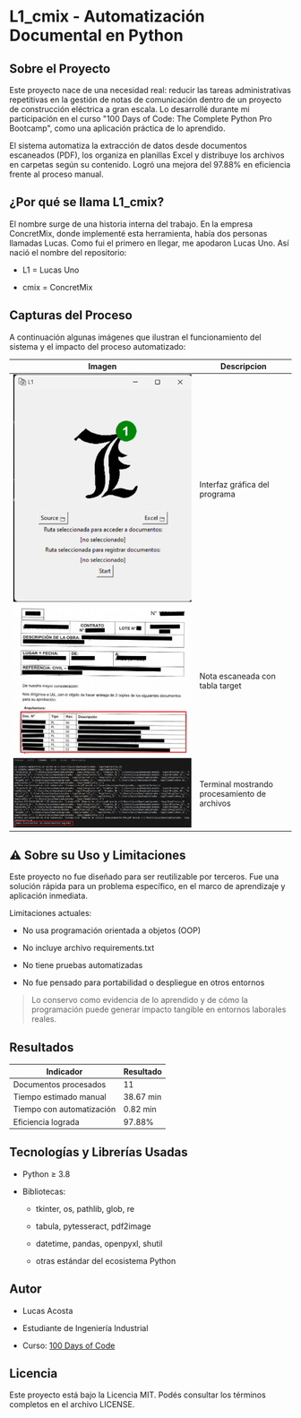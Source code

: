 # L1_cmix - Automatización Documental en Python
## Sobre el Proyecto
Este proyecto nace de una necesidad real: reducir las tareas administrativas repetitivas en la gestión de notas de comunicación dentro de un proyecto de construcción eléctrica a gran escala.
Lo desarrollé durante mi participación en el curso "100 Days of Code: The Complete Python Pro Bootcamp", como una aplicación práctica de lo aprendido.

El sistema automatiza la extracción de datos desde documentos escaneados (PDF), los organiza en planillas Excel y distribuye los archivos en carpetas según su contenido.
Logró una mejora del 97.88% en eficiencia frente al proceso manual.

## ¿Por qué se llama L1_cmix?
El nombre surge de una historia interna del trabajo. En la empresa ConcretMix, donde implementé esta herramienta, había dos personas llamadas Lucas. Como fui el primero en llegar, me apodaron Lucas Uno.
Así nació el nombre del repositorio:

- L1 = Lucas Uno

- cmix = ConcretMix

## Capturas del Proceso

A continuación algunas imágenes que ilustran el funcionamiento del sistema y el impacto del proceso automatizado:

| Imagen | Descripcion |
|-------|-------------|
| ![Interfaz del programa](f5.png)| Interfaz gráfica del programa |
| ![tabla target](f6_target.png) | Nota escaneada con tabla target |
| ![terminal con resultados](f7.png) | Terminal mostrando procesamiento de archivos |

## ⚠️ Sobre su Uso y Limitaciones
Este proyecto no fue diseñado para ser reutilizable por terceros. Fue una solución rápida para un problema específico, en el marco de aprendizaje y aplicación inmediata.

Limitaciones actuales:

- No usa programación orientada a objetos (OOP)

- No incluye archivo requirements.txt

- No tiene pruebas automatizadas

- No fue pensado para portabilidad o despliegue en otros entornos

> Lo conservo como evidencia de lo aprendido y de cómo la programación puede generar impacto tangible en entornos laborales reales.

## Resultados

| Indicador                 | Resultado |
| ------------------------- | --------- |
| Documentos procesados     | 11        |
| Tiempo estimado manual    | 38.67 min |
| Tiempo con automatización | 0.82 min  |
| Eficiencia lograda        | 97.88%    |

## Tecnologías y Librerías Usadas
- Python ≥ 3.8

- Bibliotecas:
 
  - tkinter, os, pathlib, glob, re

  - tabula, pytesseract, pdf2image

  - datetime, pandas, openpyxl, shutil

  - otras estándar del ecosistema Python

## Autor
- Lucas Acosta

- Estudiante de Ingeniería Industrial

- Curso: [100 Days of Code](ude.my/UC-2812c6d5-4da7-421f-8051-451be99e29eb)

## Licencia
Este proyecto está bajo la Licencia MIT. Podés consultar los términos completos en el archivo LICENSE.
